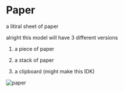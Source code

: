 # Paper
a litiral sheet of paper

alright this model will have 3 different versions

1. a piece of paper

2. a stack of paper

3. a clipboard (might make this IDK)

 <html>
<img
  src="Screenshot 2022-10-11 171259.png"
  alt="paper"
  title="paper"
  style="display: inline-block; margin: 0 auto; max-width: 300px">
</html>
